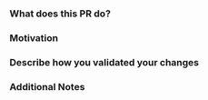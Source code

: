 ### What does this PR do?
<!--
A brief description of the change being made with this pull request.
-->

### Motivation
<!--
What inspired you to submit this pull request?
-->

### Describe how you validated your changes
<!--
Validate your changes before merge, ensuring that:
* Your PR is tested by static / unit / integrations / e2e tests
* The PR description contains details of how you validated your changes.
-->

### Additional Notes
<!--
* Anything else we should know when reviewing?
* Possible drawbacks and tradeoffs.
* Include info about alternatives that were considered and why the proposed version was chosen.
-->